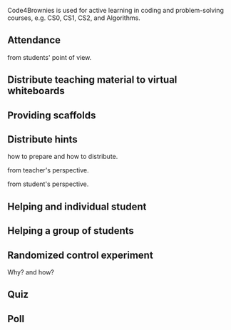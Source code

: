 Code4Brownies is used for active learning in coding and problem-solving courses, e.g. CS0, CS1, CS2, and Algorithms.

## Attendance

from students' point of view.

## Distribute teaching material to virtual whiteboards

## Providing scaffolds

## Distribute hints

how to prepare and how to distribute.

from teacher's perspective.

from student's perspective.

## Helping and individual student

## Helping a group of students

## Randomized control experiment

Why? and how?

## Quiz

## Poll


